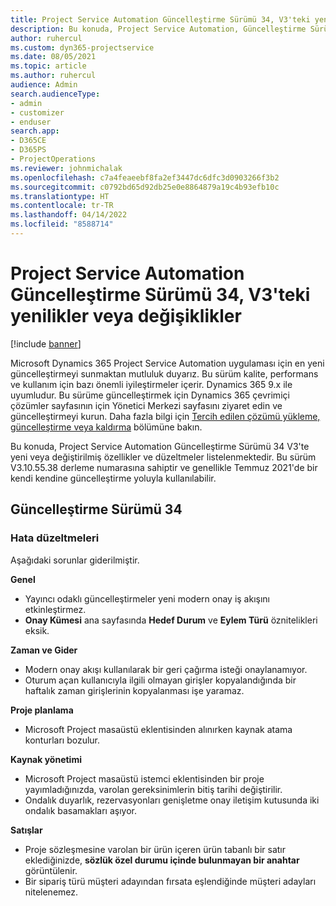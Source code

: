 ```yaml
---
title: Project Service Automation Güncelleştirme Sürümü 34, V3'teki yenilikler veya değişiklikler
description: Bu konuda, Project Service Automation, Güncelleştirme Sürümü 34, V3'teki özellikler ve düzeltmeler listelenir.
author: ruhercul
ms.custom: dyn365-projectservice
ms.date: 08/05/2021
ms.topic: article
ms.author: ruhercul
audience: Admin
search.audienceType:
- admin
- customizer
- enduser
search.app:
- D365CE
- D365PS
- ProjectOperations
ms.reviewer: johnmichalak
ms.openlocfilehash: c7a4feaeebf8fa2ef3447dc6dfc3d0903266f3b2
ms.sourcegitcommit: c0792bd65d92db25e0e8864879a19c4b93efb10c
ms.translationtype: HT
ms.contentlocale: tr-TR
ms.lasthandoff: 04/14/2022
ms.locfileid: "8588714"
---
```

# <a name="whats-new-or-changed-in-project-service-automation-update-release-34-v3"></a>Project Service Automation Güncelleştirme Sürümü 34, V3'teki yenilikler veya değişiklikler

[!include [banner](../includes/psa-now-project-operations.md)]

Microsoft Dynamics 365 Project Service Automation uygulaması için en yeni güncelleştirmeyi sunmaktan mutluluk duyarız. Bu sürüm kalite, performans ve kullanım için bazı önemli iyileştirmeler içerir. Dynamics 365 9.x ile uyumludur. Bu sürüme güncelleştirmek için Dynamics 365 çevrimiçi çözümler sayfasının için Yönetici Merkezi sayfasını ziyaret edin ve güncelleştirmeyi kurun. Daha fazla bilgi için [Tercih edilen çözümü yükleme, güncelleştirme veya kaldırma](/power-platform/admin/install-remove-preferred-solution) bölümüne bakın.

Bu konuda, Project Service Automation Güncelleştirme Sürümü 34 V3'te yeni veya değiştirilmiş özellikler ve düzeltmeler listelenmektedir. Bu sürüm V3.10.55.38 derleme numarasına sahiptir ve genellikle Temmuz 2021'de bir kendi kendine güncelleştirme yoluyla kullanılabilir.

## <a name="update-release-34"></a>Güncelleştirme Sürümü 34

### <a name="bug-fixes"></a>Hata düzeltmeleri
Aşağıdaki sorunlar giderilmiştir.

**Genel**

- Yayıncı odaklı güncelleştirmeler yeni modern onay iş akışını etkinleştirmez.
- **Onay Kümesi** ana sayfasında **Hedef Durum** ve **Eylem Türü** öznitelikleri eksik.

**Zaman ve Gider**

- Modern onay akışı kullanılarak bir geri çağırma isteği onaylanamıyor.
- Oturum açan kullanıcıyla ilgili olmayan girişler kopyalandığında bir haftalık zaman girişlerinin kopyalanması işe yaramaz.

**Proje planlama**

- Microsoft Project masaüstü eklentisinden alınırken kaynak atama konturları bozulur.

**Kaynak yönetimi**

- Microsoft Project masaüstü istemci eklentisinden bir proje yayımladığınızda, varolan gereksinimlerin bitiş tarihi değiştirilir.
- Ondalık duyarlık, rezervasyonları genişletme onay iletişim kutusunda iki ondalık basamakları aşıyor.

**Satışlar**

- Proje sözleşmesine varolan bir ürün içeren ürün tabanlı bir satır eklediğinizde, **sözlük özel durumu içinde bulunmayan bir anahtar** görüntülenir.
- Bir sipariş türü müşteri adayından fırsata eşlendiğinde müşteri adayları nitelenemez.
